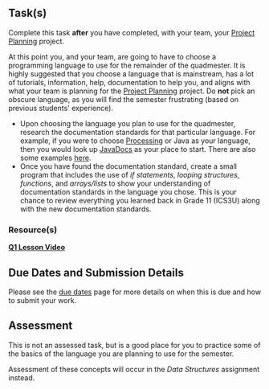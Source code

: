 ## Task(s)

Complete this task **after** you have completed, with your team, your [Project Planning](./Project-Planning) project.

At this point you, and your team, are going to have to choose a programming language to use for the remainder of the quadmester.  It is highly suggested that you choose a language that is mainstream, has a lot of tutorials, information, help, documentation to help you, and aligns with what your team is planning for the [Project Planning](./Project-Planning) project.  Do **not** pick an obscure language, as you will find the semester frustrating (based on previous students' experience).

* Upon choosing the language you plan to use for the quadmester, research the documentation standards for that particular language. For example, if you were to choose [Processing](http://www.processing.org/) or Java as your language, then you would look up [JavaDocs](https://en.wikipedia.org/wiki/Javadoc#Structure_of_a_Javadoc_comment) as your place to start.  There are also some examples [here](https://github.com/mrseidel-classes/ICS4U/tree/master/examples/objects).
* Once you have found the documentation standard, create a small program that includes the use of _if statements_, _looping structures_, _functions_, and _arrays/lists_ to show your understanding of documentation standards in the language you chose.  This is your chance to review everything you learned back in Grade 11 (ICS3U) along with the new documentation standards.

### Resource(s)
[**Q1 Lesson Video**](https://www.youtube.com/watch?v=rty94sjUZhk)

## Due Dates and Submission Details

Please see the [due dates](./Due-Dates-and-Submission-Details) page for more details on when this is due and how to submit your work.

## Assessment
This is not an assessed task, but is a good place for you to practice some of the basics of the language you are planning to use for the semester.

Assessment of these concepts will occur in the _Data Structures_ assignment instead. 